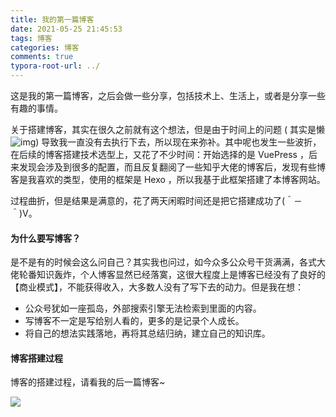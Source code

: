 ```yaml
---
title: 我的第一篇博客
date: 2021-05-25 21:45:53
tags: 博客
categories: 博客
comments: true
typora-root-url: ../
---
```


这是我的第一篇博客，之后会做一些分享，包括技术上、生活上，或者是分享一些有趣的事情。

关于搭建博客，其实在很久之前就有这个想法，但是由于时间上的问题 ( 其实是懒 ![img](/images/my_first_blog/2B3866C1.png)) 导致我一直没有去执行下去，所以现在来弥补。其中呢也发生一些波折，在后续的博客搭建技术选型上，又花了不少时间：开始选择的是 VuePress ，后来发现会涉及到很多的配置，而且反复翻阅了一些知乎大佬的博客后，发现有些博客是我喜欢的类型，使用的框架是 Hexo ，所以我基于此框架搭建了本博客网站。

过程曲折，但是结果是满意的，花了两天闲暇时间还是把它搭建成功了(＾－＾)V。

#### 为什么要写博客？

是不是有的时候会这么问自己？其实我也问过，如今众多公众号干货满满，各式大佬轮番知识轰炸，个人博客显然已经落寞，这很大程度上是博客已经没有了良好的【商业模式】，不能获得收入，大多数人没有了写下去的动力。但是我在想：

* 公众号犹如一座孤岛，外部搜索引擎无法检索到里面的内容。
* 写博客不一定是写给别人看的，更多的是记录个人成长。
* 将自己的想法实践落地，再将其总结归纳，建立自己的知识库。

#### 博客搭建过程

博客的搭建过程，请看我的后一篇博客~











































![](/images/my_first_blog/avatar.png)

